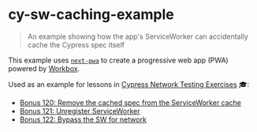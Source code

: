 # cy-sw-caching-example

> An example showing how the app's ServiceWorker can accidentally cache the Cypress spec itself

This example uses [`next-pwa`](https://github.com/shadowwalker/next-pwa) to create a progressive web app (PWA) powered by [Workbox](https://developers.google.com/web/tools/workbox/).

Used as an example for lessons in [Cypress Network Testing Exercises](https://cypress.tips/courses/network-testing) 🎓:

- [Bonus 120: Remove the cached spec from the ServiceWorker cache](https://cypress.tips/courses/network-testing/lessons/bonus120)
- [Bonus 121: Unregister ServiceWorker](https://cypress.tips/courses/network-testing/lessons/bonus121)
- [Bonus 122: Bypass the SW for network](https://cypress.tips/courses/network-testing/lessons/bonus122)

